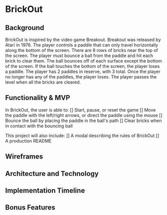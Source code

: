 # BrickOut

## Background
BrickOut is inspired by the video game Breakout. Breakout was released by Atari in 1976. The player controls a paddle that can only travel horizontally along the bottom of the screen. There are 8 rows of bricks near the top of the screen. The player must bounce a ball from the paddle and hit each brick to clear them. The ball bounces off of each surface except the bottom of the screen. If the ball touches the bottom of the screen, the player loses a paddle. The player has 2 paddles in reserve, with 3 total. Once the player no longer has any of the paddles, the player loses. The player passes the level when all the bricks are cleared.

## Functionality & MVP
In BrickOut, the user is able to:
[] Start, pause, or reset the game
[] Move the paddle with the left/right arrows, or direct the paddle using the mouse
[] Bounce the ball by placing the paddle in the ball's path
[] Clear bricks when in contact with the bouncing ball

This project will also include:
[] A modal describing the rules of BrickOut
[] A production README

## Wireframes

## Architecture and Technology

## Implementation Timeline

## Bonus Features
